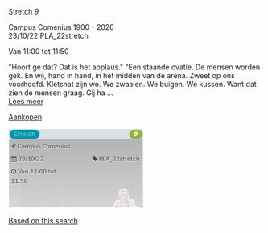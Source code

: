 Stretch *9*

Campus Comenius 1900 - 2020  
23/10/22 PLA\_22stretch  

Van 11:00 tot 11:50

  

  

"Hoort ge dat? Dat is het applaus." "Een staande ovatie. De mensen worden gek. En wij, hand in hand, in het midden van de arena. Zweet op ons voorhoofd. Kletsnat zijn we. We zwaaien. We buigen. We kussen. Want dat zien de mensen graag. Gij ha  ...  
[Lees meer](https://tickets.vgc.be/activity/subscribe/PLA_22stretch)

[Aankopen](https://tickets.vgc.be/ticketingActivity/subscribe/PLA_22stretch)

![](84253.png)

[Based on this search](https://tickets.vgc.be/activity/index?&vrijeplaatsen=1&Age%5B%5D=4%2C6&entity=286)